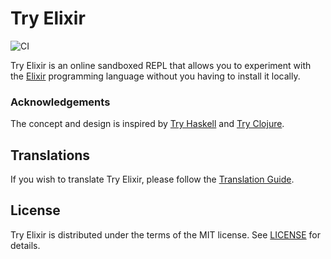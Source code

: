 # Try Elixir

![CI](https://github.com/mrshankly/tryelixir/workflows/CI/badge.svg)

Try Elixir is an online sandboxed REPL that allows you to experiment with
the [Elixir] programming language without you having to install it locally.

### Acknowledgements

The concept and design is inspired by [Try Haskell] and [Try Clojure].

[Elixir]: https://elixir-lang.org/
[Try Haskell]: https://tryhaskell.org/
[Try Clojure]: https://github.com/Raynes/tryclojure

## Translations

If you wish to translate Try Elixir, please follow the
[Translation Guide](TRANSLATION.md).

## License

Try Elixir is distributed under the terms of the MIT license.
See [LICENSE](LICENSE) for details.
